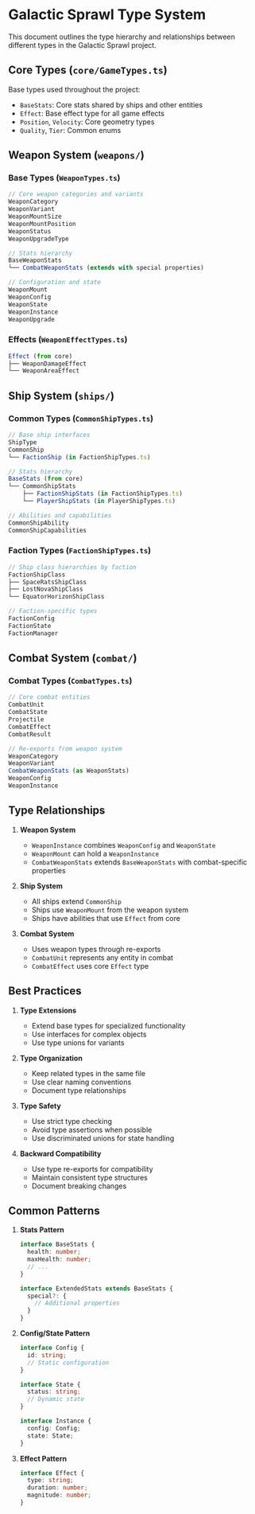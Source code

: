 # Galactic Sprawl Type System

This document outlines the type hierarchy and relationships between different types in the Galactic Sprawl project.

## Core Types (`core/GameTypes.ts`)

Base types used throughout the project:

- `BaseStats`: Core stats shared by ships and other entities
- `Effect`: Base effect type for all game effects
- `Position`, `Velocity`: Core geometry types
- `Quality`, `Tier`: Common enums

## Weapon System (`weapons/`)

### Base Types (`WeaponTypes.ts`)

```typescript
// Core weapon categories and variants
WeaponCategory
WeaponVariant
WeaponMountSize
WeaponMountPosition
WeaponStatus
WeaponUpgradeType

// Stats hierarchy
BaseWeaponStats
└── CombatWeaponStats (extends with special properties)

// Configuration and state
WeaponMount
WeaponConfig
WeaponState
WeaponInstance
WeaponUpgrade
```

### Effects (`WeaponEffectTypes.ts`)

```typescript
Effect (from core)
├── WeaponDamageEffect
└── WeaponAreaEffect
```

## Ship System (`ships/`)

### Common Types (`CommonShipTypes.ts`)

```typescript
// Base ship interfaces
ShipType
CommonShip
└── FactionShip (in FactionShipTypes.ts)

// Stats hierarchy
BaseStats (from core)
└── CommonShipStats
    ├── FactionShipStats (in FactionShipTypes.ts)
    └── PlayerShipStats (in PlayerShipTypes.ts)

// Abilities and capabilities
CommonShipAbility
CommonShipCapabilities
```

### Faction Types (`FactionShipTypes.ts`)

```typescript
// Ship class hierarchies by faction
FactionShipClass
├── SpaceRatsShipClass
├── LostNovaShipClass
└── EquatorHorizonShipClass

// Faction-specific types
FactionConfig
FactionState
FactionManager
```

## Combat System (`combat/`)

### Combat Types (`CombatTypes.ts`)

```typescript
// Core combat entities
CombatUnit
CombatState
Projectile
CombatEffect
CombatResult

// Re-exports from weapon system
WeaponCategory
WeaponVariant
CombatWeaponStats (as WeaponStats)
WeaponConfig
WeaponInstance
```

## Type Relationships

1. **Weapon System**
   - `WeaponInstance` combines `WeaponConfig` and `WeaponState`
   - `WeaponMount` can hold a `WeaponInstance`
   - `CombatWeaponStats` extends `BaseWeaponStats` with combat-specific properties

2. **Ship System**
   - All ships extend `CommonShip`
   - Ships use `WeaponMount` from the weapon system
   - Ships have abilities that use `Effect` from core

3. **Combat System**
   - Uses weapon types through re-exports
   - `CombatUnit` represents any entity in combat
   - `CombatEffect` uses core `Effect` type

## Best Practices

1. **Type Extensions**
   - Extend base types for specialized functionality
   - Use interfaces for complex objects
   - Use type unions for variants

2. **Type Organization**
   - Keep related types in the same file
   - Use clear naming conventions
   - Document type relationships

3. **Type Safety**
   - Use strict type checking
   - Avoid type assertions when possible
   - Use discriminated unions for state handling

4. **Backward Compatibility**
   - Use type re-exports for compatibility
   - Maintain consistent type structures
   - Document breaking changes

## Common Patterns

1. **Stats Pattern**

   ```typescript
   interface BaseStats {
     health: number;
     maxHealth: number;
     // ...
   }

   interface ExtendedStats extends BaseStats {
     special?: {
       // Additional properties
     }
   }
   ```

2. **Config/State Pattern**

   ```typescript
   interface Config {
     id: string;
     // Static configuration
   }

   interface State {
     status: string;
     // Dynamic state
   }

   interface Instance {
     config: Config;
     state: State;
   }
   ```

3. **Effect Pattern**

   ```typescript
   interface Effect {
     type: string;
     duration: number;
     magnitude: number;
   }
   ```
